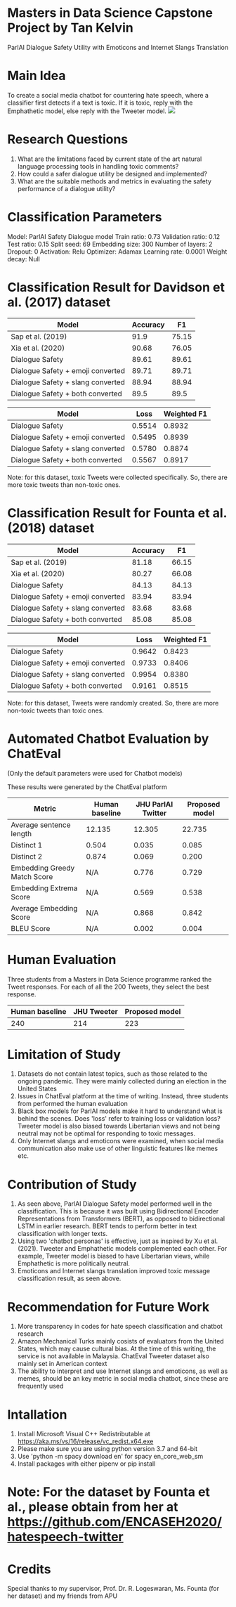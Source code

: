 # Masters in Data Science Capstone Project by Tan Kelvin

ParlAI Dialogue Safety Utility with Emoticons and Internet Slangs Translation

# Main Idea
To create a social media chatbot for countering hate speech, where a classifier first detects if a text is toxic. If it is toxic, reply with the Emphathetic model, else reply with the Tweeter model.
<img
src="https://github.com/nopynospy/parl-ai/blob/colab_branch/flowcharts/chatbotflow.png"
raw=true
/>

# Research Questions
1.	What are the limitations faced by current state of the art natural language processing tools in handling toxic comments?
2.	How could a safer dialogue utility be designed and implemented?
3.	What are the suitable methods and metrics in evaluating the safety performance of a dialogue utility?

# Classification Parameters

Model: ParlAI Safety Dialogue model
Train ratio: 0.73
Validation ratio: 0.12
Test ratio: 0.15
Split seed: 69
Embedding size: 300
Number of layers: 2
Dropout: 0
Activation: Relu
Optimizer: Adamax
Learning rate: 0.0001
Weight decay: Null

# Classification Result for Davidson et al. (2017) dataset

| Model  | Accuracy | F1 |
| ------------- | ------------- | ------------- |
| Sap et al. (2019)  | 91.9  | 75.15  |
| Xia et al. (2020)  | 90.68  | 76.05  |
| Dialogue Safety  | 89.61  | 89.61  |
| Dialogue Safety + emoji converted  | 89.71  | 89.71  |
| Dialogue Safety + slang converted | 88.94  | 88.94  |
| Dialogue Safety + both converted  | 89.5  | 89.5  |

| Model  | Loss | Weighted F1 |
| ------------- | ------------- | ------------- |
| Dialogue Safety  | 0.5514  | 0.8932  |
| Dialogue Safety + emoji converted  | 0.5495  | 0.8939  |
| Dialogue Safety + slang converted | 0.5780  | 0.8874  |
| Dialogue Safety + both converted  | 0.5567  | 0.8917  |

Note: for this dataset, toxic Tweets were collected specifically. So, there are more toxic tweets than non-toxic ones.

# Classification Result for Founta et al. (2018) dataset

| Model  | Accuracy | F1 |
| ------------- | ------------- | ------------- |
| Sap et al. (2019)  | 81.18  | 66.15  |
| Xia et al. (2020)  | 80.27  | 66.08  |
| Dialogue Safety  | 84.13  | 84.13  |
| Dialogue Safety + emoji converted  | 83.94  | 83.94  |
| Dialogue Safety + slang converted | 83.68  | 83.68  |
| Dialogue Safety + both converted  | 85.08  | 85.08  |

| Model  | Loss | Weighted F1 |
| ------------- | ------------- | ------------- |
| Dialogue Safety  | 0.9642  | 0.8423  |
| Dialogue Safety + emoji converted  | 0.9733  | 0.8406  |
| Dialogue Safety + slang converted | 0.9954  | 0.8380  |
| Dialogue Safety + both converted  | 0.9161  | 0.8515  |

Note: for this dataset, Tweets were randomly created. So, there are more non-toxic tweets than toxic ones.

# Automated Chatbot Evaluation by ChatEval

(Only the default parameters were used for Chatbot models)

These results were generated by the ChatEval platform

| Metric  | Human baseline | JHU ParlAI Twitter | Proposed model |
| ------------- | ------------- | ------------- | ------------- |
| Average sentence length  | 12.135  | 12.305  | 22.735  |
| Distinct 1  | 0.504  | 0.035  | 0.085  |
| Distinct 2  | 0.874  | 0.069  | 0.200  |
| Embedding Greedy Match Score  | N/A  | 0.776  | 0.729  |
| Embedding Extrema Score  | N/A  | 0.569  | 0.538  |
| Average Embedding Score  | N/A  | 0.868  | 0.842  |
| BLEU Score  | N/A  | 0.002  | 0.004  |

# Human Evaluation

Three students from a Masters in Data Science programme ranked the Tweet responses. For each of all the 200 Tweets, they select the best response.

| Human baseline  | JHU Tweeter | Proposed model |
| ------------- | ------------- | ------------- |
| 240  | 214  | 223  |

# Limitation of Study

1. Datasets do not contain latest topics, such as those related to the ongoing pandemic. They were mainly collected during an election in the United States
2. Issues in ChatEval platform at the time of writing. Instead, three students from performed the human evaluation
3. Black box models for ParlAI models make it hard to understand what is behind the scenes. Does 'loss' refer to training loss or validation loss? Tweeter model is also biased towards Libertarian views and not being neutral may not be optimal for responding to toxic messages.
4. Only Internet slangs and emoticons were examined, when social media communication also make use of other linguistic features like memes etc.

# Contribution of Study

1. As seen above, ParlAI Dialogue Safety model performed well in the classification. This is because it was built using Bidirectional Encoder Representations from Transformers (BERT), as opposed to bidirectional LSTM in earlier research. BERT tends to perform better in text classification with longer texts.
2. Using two 'chatbot personas' is effective, just as inspired by Xu et al. (2021). Tweeter and Emphathetic models complemented each other. For example, Tweeter model is biased to have Libertarian views, while Emphathetic is more politically neutral.
3. Emoticons and Internet slangs translation improved toxic message classification result, as seen above.

# Recommendation for Future Work

1. More transparency in codes for hate speech classification and chatbot research
2. Amazon Mechanical Turks mainly cosists of evaluators from the United States, which may cause cultural bias. At the time of this writing, the service is not available in Malaysia. ChatEval Tweeter dataset also mainly set in American context
3. The ability to interpret and use Internet slangs and emoticons, as well as memes, should be an key metric in social media chatbot, since these are frequently used

# Intallation
1. Install Microsoft Visual C++ Redistributable at https://aka.ms/vs/16/release/vc_redist.x64.exe
2. Please make sure you are using python version 3.7 and 64-bit
3. Use 'python -m spacy download en' for spacy en_core_web_sm
4. Install packages with either pipenv or pip install

# Note: For the dataset by Founta et al., please obtain from her at https://github.com/ENCASEH2020/hatespeech-twitter

# Credits
Special thanks to my supervisor, Prof. Dr. R. Logeswaran, Ms. Founta (for her dataset) and my friends from APU